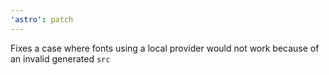 ```yaml
---
'astro': patch
---
```


Fixes a case where fonts using a local provider would not work because of an invalid generated `src` 
